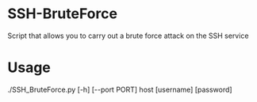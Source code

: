 # SSH-BruteForce
Script that allows you to carry out a brute force attack on the SSH service
# Usage
./SSH_BruteForce.py [-h] [--port PORT] host [username] [password]
